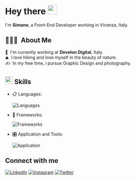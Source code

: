 # Hey there <img src = "https://raw.githubusercontent.com/MartinHeinz/MartinHeinz/master/wave.gif" width = 30px>

I'm **Simone**, a Front-End Developer working in Vicenza, Italy.

## 👨🏻‍💻 &nbsp;About Me

💼 &nbsp;I'm currently working at **Develon Digital**, Italy.\
⛰️ &nbsp;I love hiking and lose myself in the beauty of nature.\
✍️ &nbsp;In my free time, i pursue Graphic Design and photography.

## <img src="https://media2.giphy.com/media/QssGEmpkyEOhBCb7e1/giphy.gif?cid=ecf05e47a0n3gi1bfqntqmob8g9aid1oyj2wr3ds3mg700bl&rid=giphy.gif" width ="25"><b> Skills</b>

<p align="center">

- 📋 Languages:
  
  ![Languages](https://skillicons.dev/icons?i=html,css,js,php,md&theme=dark)
    
- 🎨 Frameworks:
  
   ![Frameworks](https://skillicons.dev/icons?i=vue,nuxt,tailwind,bootstrap,wordpress&theme=dark)    
    
- 🎛️ Application and Tools:

    ![Application](https://skillicons.dev/icons?i=vscode,yarn,npm,git,github,apple,windows,linux,figma,xd,ps,ai,notion)
</p>

## Connect with me

[![LinkedIn](https://skillicons.dev/icons?i=linkedin)](https://www.linkedin.com/in/simone-galiotto)
[![Instagram](https://skillicons.dev/icons?i=instagram)](https://instagram.com/simonegaliotto)
[![Twitter](https://skillicons.dev/icons?i=twitter)](https://twitter.com/simonegaliotto)
